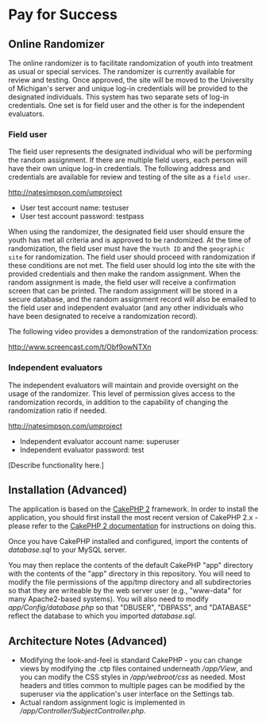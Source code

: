 # Pay for Success


## Online Randomizer

The online randomizer is to facilitate randomization of youth into treatment as usual or special services.  The randomizer is currently available for review and testing.  Once approved, the site will be moved to the University of Michigan's server and unique log-in credentials will be provided to the designated individuals.  This system has two separate sets of log-in credentials.  One set is for field user and the other is for the independent evaluators.  

### Field user

The field user represents the designated individual who will be performing the random assignment.  If there are multiple field users, each person will have their own unique log-in credentials.  The following address and credentials are available for review and testing of the site as a `field user`.  

http://natesimpson.com/umproject

+ User test account name:  testuser
+ User test account password:  testpass

When using the randomizer, the designated field user should ensure the youth has met all criteria and is approved to be randomized.  At the time of randomization, the field user must have the `Youth ID` and the `geographic site` for randomization. The field user should proceed with randomization if these conditions are not met.  The field user should log into the site with the provided credentials and then make the random assignment.  When the random assignment is made, the field user will receive a confirmation screen that can be printed.  The random assignment will be stored in a secure database, and the random assignment record will also be emailed to the field user and independent evaluator (and any other individuals who have been designated to receive a randomization record).  

The following video provides a demonstration of the randomization process: 

http://www.screencast.com/t/Obf9owNTXn


### Independent evaluators

The independent evaluators will maintain and provide oversight on the usage of the randomizer.  This level of permission gives access to the randomization records, in addition to the capability of changing the randomization ratio if needed.  

http://natesimpson.com/umproject

+ Independent evaluator account name:  superuser
+ Independent evaluator password:  test

[Describe functionality here.]

## Installation (Advanced)

The application is based on the [CakePHP 2](http://cakephp.org/) framework. In order to install the application, you should first install the most recent version of CakePHP 2.x - please refer to the [CakePHP 2 documentation](http://book.cakephp.org/2.0/en/installation.html) for instructions on doing this.

Once you have CakePHP installed and configured, import the contents of *database.sql* to your MySQL server.

You may then replace the contents of the default CakePHP "app" directory with the contents of the "app" directory in this repository. You will need to modify the file permissions of the app/tmp directory and all subdirectories so that they are writeable by the web server user (e.g., "www-data" for many Apache2-based systems). You will also need to modify *app/Config/database.php* so that "DBUSER", "DBPASS", and "DATABASE" reflect the database to which you imported *database.sql*.

## Architecture Notes (Advanced)

* Modifying the look-and-feel is standard CakePHP - you can change views by modifying the .ctp files contained underneath */app/View*, and you can modify the CSS styles in */app/webroot/css* as needed. Most headers and titles common to multiple pages can be modified by the superuser via the application's user interface on the Settings tab.
* Actual random assignment logic is implemented in */app/Controller/SubjectController.php*.


